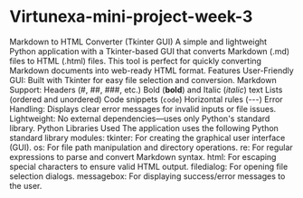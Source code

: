 # Virtunexa-mini-project-week-3

Markdown to HTML Converter (Tkinter GUI)
A simple and lightweight Python application with a Tkinter-based GUI that converts Markdown (.md) files to HTML (.html) files. This tool is perfect for quickly converting Markdown documents into web-ready HTML format.
Features
User-Friendly GUI: Built with Tkinter for easy file selection and conversion.
Markdown Support:
Headers (#, ##, ###, etc.)
Bold (**bold**) and Italic (*italic*) text
Lists (ordered and unordered)
Code snippets (`code`)
Horizontal rules (---)
Error Handling: Displays clear error messages for invalid inputs or file issues.
Lightweight: No external dependencies—uses only Python's standard library.
Python Libraries Used
The application uses the following Python standard library modules:
tkinter: For creating the graphical user interface (GUI).
os: For file path manipulation and directory operations.
re: For regular expressions to parse and convert Markdown syntax.
html: For escaping special characters to ensure valid HTML output.
filedialog: For opening file selection dialogs.
messagebox: For displaying success/error messages to the user.
